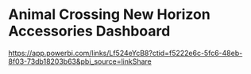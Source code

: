 # Animal Crossing New Horizon Accessories Dashboard

https://app.powerbi.com/links/Lf524eYcB8?ctid=f5222e6c-5fc6-48eb-8f03-73db18203b63&pbi_source=linkShare
